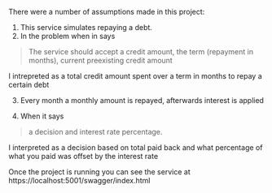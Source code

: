 There were a number of assumptions made in this project:

1) This service simulates repaying a debt. 
2) In the problem when in says 
> The service should accept a credit amount, the term (repayment in months), current preexisting credit amount

I intrepreted as a total credit amount spent over a term in months to repay a certain debt

3) Every month a monthly amount is repayed, afterwards interest is applied

4) When it says
> a decision and interest rate percentage.

I interpreted as a decision based on total paid back and what percentage of what you paid was offset by the interest rate

Once the project is running you can see the service at https://localhost:5001/swagger/index.html
